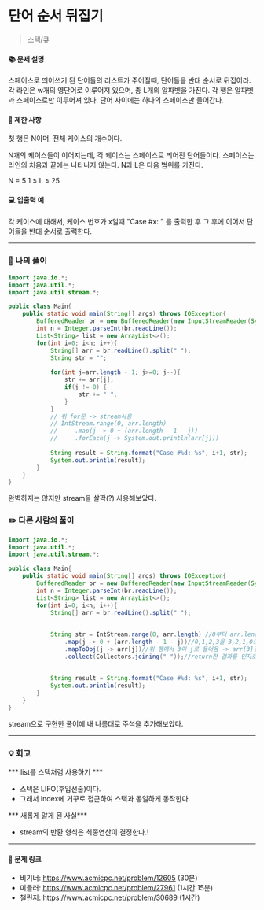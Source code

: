 # 단어 순서 뒤집기
>스택/큐

#### 📚 문제 설명
스페이스로 띄어쓰기 된 단어들의 리스트가 주어질때, 단어들을 반대 순서로 뒤집어라. 각 라인은 w개의 영단어로 이루어져 있으며, 총 L개의 알파벳을 가진다. 각 행은 알파벳과 스페이스로만 이루어져 있다. 단어 사이에는 하나의 스페이스만 들어간다.

#### 📌 제한 사항 
첫 행은 N이며, 전체 케이스의 개수이다.

N개의 케이스들이 이어지는데, 각 케이스는 스페이스로 띄어진 단어들이다. 스페이스는 라인의 처음과 끝에는 나타나지 않는다. N과 L은 다음 범위를 가진다.

N = 5
1 ≤ L ≤ 25


#### 💻 입출력 예
각 케이스에 대해서, 케이스 번호가 x일때  "Case #x: " 를 출력한 후 그 후에 이어서 단어들을 반대 순서로 출력한다.






---
### 📝 나의 풀이
```java
import java.io.*;
import java.util.*;
import java.util.stream.*;

public class Main{
    public static void main(String[] args) throws IOException{
        BufferedReader br = new BufferedReader(new InputStreamReader(System.in));
        int n = Integer.parseInt(br.readLine());
        List<String> list = new ArrayList<>();
        for(int i=0; i<n; i++){
            String[] arr = br.readLine().split(" ");
            String str = "";
            
            for(int j=arr.length - 1; j>=0; j--){
                str += arr[j];
                if(j != 0) {
                    str += " ";
                }
            }
            // 위 for문 -> stream사용
            // IntStream.range(0, arr.length)
            //     .map(j -> 0 + (arr.length - 1 - j))
            //     .forEach(j -> System.out.println(arr[j]))   
            
            String result = String.format("Case #%d: %s", i+1, str);
            System.out.println(result);
        }
    }
}
```

완벽하지는 않지만 stream을 살짝(?) 사용해보았다.

### ✏️ 다른 사람의 풀이
```java
import java.io.*;
import java.util.*;
import java.util.stream.*;

public class Main{
    public static void main(String[] args) throws IOException{
        BufferedReader br = new BufferedReader(new InputStreamReader(System.in));
        int n = Integer.parseInt(br.readLine());
        List<String> list = new ArrayList<>();
        for(int i=0; i<n; i++){
            String[] arr = br.readLine().split(" ");
    
            
            String str = IntStream.range(0, arr.length) //0부터 arr.length -1까지 순회(0,1,2,3)
                .map(j -> 0 + (arr.length - 1 - j))//0,1,2,3을 3,2,1,0으로 바꿔줌
                .mapToObj(j -> arr[j])//위 행에서 3이 j로 들어옴 -> arr[3]접근한 결과를 return
                .collect(Collectors.joining(" "));//return한 결과를 인자로 전달 -> 이거를 joining을 통해하나의 string으로 만듦(arr[3] arr[2] arr[1] arr[0]) 
                
                
            String result = String.format("Case #%d: %s", i+1, str);
            System.out.println(result);
        }
    }
}

```
stream으로 구현한 풀이에 내 나름대로 주석을 추가해보았다.

---
### 💡 회고

*** list를 스택처럼 사용하기  ***
- 스택은 LIFO(후입선출)이다.
- 그래서 index에 거꾸로 접근하여 스택과 동일하게 동작한다.

*** 새롭게 알게 된 사실***
- stream의 반환 형식은 최종연산이 결정한다.!

---
#### 🔗 문제 링크
- 비기너: https://www.acmicpc.net/problem/12605 (30분)
- 미들러: https://www.acmicpc.net/problem/27961  (1시간 15분)
- 챌린저: https://www.acmicpc.net/problem/30689 (1시간)
